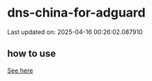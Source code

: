 # dns-china-for-adguard

Last updated on: 2025-04-16 00:26:02.087910

## how to use

[See here](https://github.com/AdguardTeam/AdGuardHome/wiki/Configuration#upstreams-from-file)